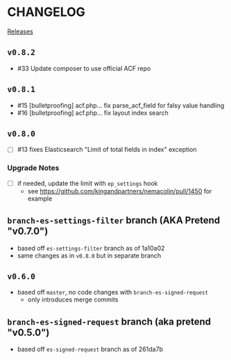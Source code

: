 # CHANGELOG

[Releases](https://github.com/kingandpartners/elastic-press/releases/)

## `v0.8.2`
- #33 Update composer to use official ACF repo

## `v0.8.1`
- #15 [bulletproofing] acf.php... fix parse_acf_field for falsy value handling
- #16 [bulletproofing] acf.php... fix layout index search

## `v0.8.0`
- [ ] #13 fixes Elasticsearch "Limit of total fields in index" exception

### Upgrade Notes
- [ ] if needed, update the limit with `ep_settings` hook
  - see https://github.com/kingandpartners/nemacolin/pull/1450 for example

## `branch-es-settings-filter` branch (AKA Pretend "v0.7.0")
- based off `es-settings-filter` branch as of 1a10a02
- same changes as in `v0.8.0` but in separate branch

## `v0.6.0`
- based off `master`, no code changes with `branch-es-signed-request`
  - only introduces merge commits

## `branch-es-signed-request` branch (aka pretend "v0.5.0")
- based off `es-signed-request` branch as of 261da7b



